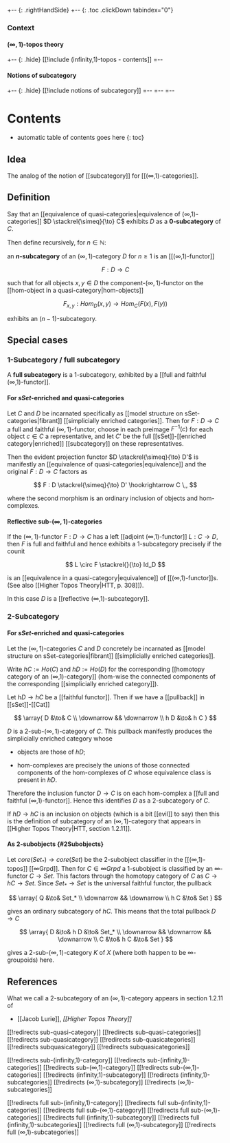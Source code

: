 
+-- {: .rightHandSide}
+-- {: .toc .clickDown tabindex="0"}
### Context
#### $(\infty,1)$-topos theory
+-- {: .hide}
[[!include (infinity,1)-topos - contents]]
=--
#### Notions of subcategory
+-- {: .hide}
[[!include notions of subcategory]]
=--
=--
=--

# Contents
* automatic table of contents goes here
{: toc}

## Idea

The analog of the notion of [[subcategory]] for [[(∞,1)-categories]].


## Definition

Say that an [[equivalence of quasi-categories|equivalence of (∞,1)-categories]] $D \stackrel{\simeq}{\to} C$ exhibits $D$ as a **0-subcategory** of $C$.

Then define recursively, for $n \in \mathbb{N}$: 

an **$n$-subcategory** of an $(\infty,1)$-category $D$ for $n \geq 1$ is an [[(∞,1)-functor]]

$$
  F : D \to C
$$

such that for all objects $x,y \in D$ the component-$(\infty,1)$-functor on the [[hom-object in a quasi-category|hom-objects]] 

$$
  F_{x,y} : Hom_D(x,y) \to Hom_C(F(x), F(y))
$$

exhibits an $(n-1)$-subcategory.


## Special cases

### 1-Subcategory / full subcategory

A **full subcategory** is a 1-subcategory, exhibited by a [[full and faithful (∞,1)-functor]]. 


#### For $sSet$-enriched and quasi-categories

Let $C$ and $D$ be incarnated specifically as [[model structure on sSet-categories|fibrant]] [[simplicially enriched categories]]. Then for $F : D \to C$ a full and faithful $(\infty,1)$-functor, choose in each preimage $F^{-1}(c)$ for each object $c \in C$ a representative, and let $C'$ be the full [[sSet]]-[[enriched category|enriched]] [[subcategory]] on these representatives.

Then the evident projection functor $D \stackrel{\simeq}{\to} D'$ is manifestly an [[equivalence of quasi-categories|equivalence]] and the original $F : D \to C$ factors as

$$
  F : D \stackrel{\simeq}{\to} D' \hookrightarrow C
  \,,
$$

where the second morphism is an ordinary inclusion of objects and hom-complexes.


#### Reflective sub-$(\infty,1)$-categories

If the $(\infty,1)$-functor $F : D \to C$ has a left [[adjoint (∞,1)-functor]] $L : C \to D$, then $F$ is full and faithful and hence exhibits a 1-subcategory precisely if the counit

$$  
  L \circ F \stackrel{}{\to} Id_D
$$

is an [[equivalence in a quasi-category|equivalence]] of [[(∞,1)-functor]]s. (See also [[Higher Topos Theory|HTT, p. 308]]).

In this case $D$ is a [[reflective (∞,1)-subcategory]].


### 2-Subcategory

#### For $sSet$-enriched and quasi-categories

Let the $(\infty,1)$-categories $C$ and $D$ concretely be incarnated as [[model structure on sSet-categories|fibrant]] [[simplicially enriched categories]].

Write $h C := Ho(C)$ and $h D := Ho(D)$ for the corresponding [[homotopy category of an (∞,1)-category]] (hom-wise the connected components of the corresponding [[simplicially enriched category]]).

Let $h D \to h C$ be a [[faithful functor]]. Then if we have a [[pullback]] in [[sSet]]-[[Cat]]

$$
  \array{
    D &\to& C
    \\
    \downarrow && \downarrow
    \\
    h D &\to& h C
  }
$$

$D$ is a 2-sub-$(\infty,1)$-category of $C$. 
This pullback manifestly produces the simplicially enriched category whose

* objects are those of $h D$;

* hom-complexes are precisely the unions of those connected components of the hom-complexes of $C$ whose equivalence class is present in $h D$.

Therefore the inclusion functor $D \to C$ is on each hom-complex a [[full and faithful (∞,1)-functor]]. Hence this identifies $D$ as a 2-subcategory of $C$.

If $h D \to h C$ is an inclusion on objects (which is a bit [[evil]] to say) then this is the definition of subcategory of an $(\infty,1)$-category that appears in [[Higher Topos Theory|HTT, section 1.2.11]].


#### As 2-subobjects {#2Subobjects}

Let $core(Set_*) \to core(Set)$ be the 2-subobject classifier in the [[(∞,1)-topos]] [[∞Grpd]]. Then
for $C \in \infty Grpd$ a 1-subobject is classified by an $\infty$-functor
$C \to Set$. This factors through the homotopy category of $C$ as $C \to h C \to Set$. Since $Set_* \to Set$ is the universal faithful functor, the pullback

$$
  \array{
    Q &\to& Set_*
    \\
    \downarrow && \downarrow
    \\
    h C &\to& Set
  }
$$

gives an ordinary subcategory of $h C$. This means that the total pullback $D \to C$

$$
  \array{
    D &\to& h D &\to& Set_*
    \\
    \downarrow && \downarrow && \downarrow
    \\
    C &\to& h C &\to& Set
  }
$$

gives a 2-sub-$(\infty,1)$-category $K$ of $X$ (where both happen to be $\infty$-groupoids) here.



## References

What we call a 2-subcategory of an $(\infty,1)$-category appears in  section 1.2.11 of

* [[Jacob Lurie]], _[[Higher Topos Theory]]_


[[!redirects sub-quasi-category]]
[[!redirects sub-quasi-categories]]
[[!redirects sub-quasicategory]]
[[!redirects sub-quasicategories]]
[[!redirects subquasicategory]]
[[!redirects subquasicategories]]

[[!redirects sub-(infinity,1)-category]]
[[!redirects sub-(infinity,1)-categories]]
[[!redirects sub-(∞,1)-category]]
[[!redirects sub-(∞,1)-categories]]
[[!redirects (infinity,1)-subcategory]]
[[!redirects (infinity,1)-subcategories]]
[[!redirects (∞,1)-subcategory]]
[[!redirects (∞,1)-subcategories]]

[[!redirects full sub-(infinity,1)-category]]
[[!redirects full sub-(infinity,1)-categories]]
[[!redirects full sub-(∞,1)-category]]
[[!redirects full sub-(∞,1)-categories]]
[[!redirects full (infinity,1)-subcategory]]
[[!redirects full (infinity,1)-subcategories]]
[[!redirects full (∞,1)-subcategory]]
[[!redirects full (∞,1)-subcategories]]
